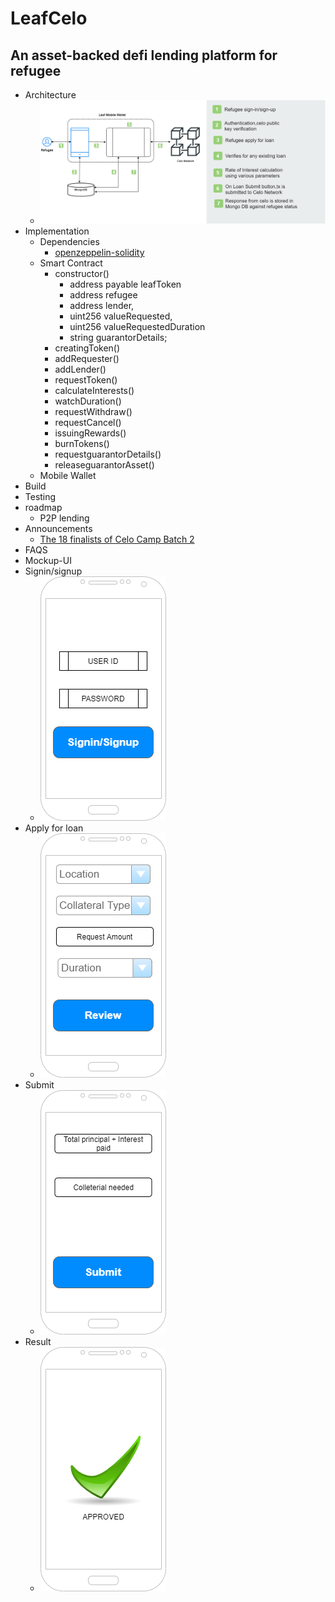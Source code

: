 # LeafCelo
## An asset-backed defi lending platform for refugee

- Architecture
	- ![Architecture](./img/leafCelo-Arch.png)
- Implementation
	- Dependencies 
		- [openzeppelin-solidity](https://openzeppelin.com/contracts/)
	- Smart Contract
	    - constructor()
		  - address payable leafToken
		  - address refugee
		  - address lender,          
          - uint256 valueRequested,
		  - uint256 valueRequestedDuration
		  - string guarantorDetails;     
        - creatingToken()
  		- addRequester()
		- addLender()
		- requestToken()
		- calculateInterests()
		- watchDuration()
		- requestWithdraw()
		- requestCancel()    		
		- issuingRewards()  
		- burnTokens()
		- requestguarantorDetails()
		- releaseguarantorAsset()
 	- Mobile Wallet	
- Build
- Testing
- roadmap
	- P2P lending
- Announcements
	- [The 18 finalists of Celo Camp Batch 2](https://medium.com/celoorg/the-18-finalists-in-celo-camp-batch-2-the-up-and-coming-startups-bringing-financial-inclusion-to-845b67e960c8)
- FAQS
- Mockup-UI
- Signin/signup
	- ![Screenshot](./img/leafCelo-Registration.png)
- Apply for loan
	- ![Apply](./img/leafCelo-Apply.png)	
- Submit
	- ![Submit](./img/leafCelo-Submit.png)	
- Result
	- ![Result](./img/leafCelo-Result.png)	